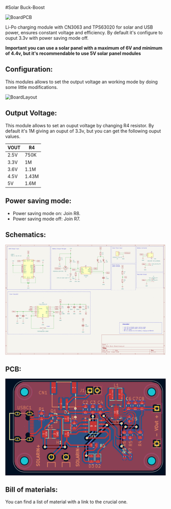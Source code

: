 #Solar Buck-Boost

![BoardPCB](boardPCB.JPG)

Li-Po charging module with CN3063 and TPS63020 for solar and USB power, ensures constant voltage and efficiency. By default it's configure to ouput 3.3v with power saving mode off.

**Important you can use a solar panel with a maximum of 6V and minimum of 4.4v, but it's recommendable to use 5V solar panel modules**


## Configuration:

This modules allows to set the output voltage an working mode by doing some little modifications.

![BoardLayout](frontInfo.jpg)

## Output Voltage:

This module allows to set an ouput voltage by changing R4 resistor. By default it's 1M giving an ouput of 3.3v, but you can get the following ouput values.

| VOUT  |   R4   |
|-------|--------|
| 2.5V  | 750K   |
| 3.3V  | 1M     |
| 3.6V  | 1.1M   |
| 4.5V  | 1.43M  |
| 5V    | 1.6M   |

## Power saving mode:

- Power saving mode on: Join R8.
- Power saving mode off: Join R7.

## Schematics:

![Schematics](schematics.png)

## PCB:

![PCB](PCB.png)

## Bill of materials:

You can find a list of material with a link to the crucial one.



